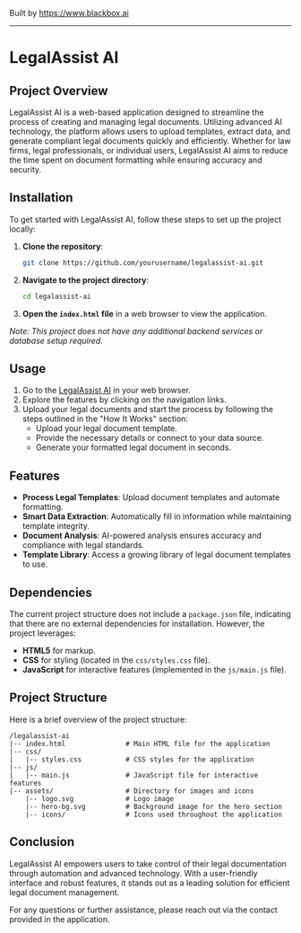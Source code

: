 
Built by https://www.blackbox.ai

---

# LegalAssist AI

## Project Overview
LegalAssist AI is a web-based application designed to streamline the process of creating and managing legal documents. Utilizing advanced AI technology, the platform allows users to upload templates, extract data, and generate compliant legal documents quickly and efficiently. Whether for law firms, legal professionals, or individual users, LegalAssist AI aims to reduce the time spent on document formatting while ensuring accuracy and security.

## Installation
To get started with LegalAssist AI, follow these steps to set up the project locally:

1. **Clone the repository**:
   ```bash
   git clone https://github.com/yourusername/legalassist-ai.git
   ```
2. **Navigate to the project directory**:
   ```bash
   cd legalassist-ai
   ```
3. **Open the `index.html` file** in a web browser to view the application.

*Note: This project does not have any additional backend services or database setup required.*

## Usage
1. Go to the [LegalAssist AI](index.html) in your web browser.
2. Explore the features by clicking on the navigation links.
3. Upload your legal documents and start the process by following the steps outlined in the "How It Works" section:
   - Upload your legal document template.
   - Provide the necessary details or connect to your data source.
   - Generate your formatted legal document in seconds.

## Features
- **Process Legal Templates**: Upload document templates and automate formatting.
- **Smart Data Extraction**: Automatically fill in information while maintaining template integrity.
- **Document Analysis**: AI-powered analysis ensures accuracy and compliance with legal standards.
- **Template Library**: Access a growing library of legal document templates to use.

## Dependencies
The current project structure does not include a `package.json` file, indicating that there are no external dependencies for installation. However, the project leverages:
- **HTML5** for markup.
- **CSS** for styling (located in the `css/styles.css` file).
- **JavaScript** for interactive features (implemented in the `js/main.js` file).

## Project Structure
Here is a brief overview of the project structure:

```
/legalassist-ai
|-- index.html               # Main HTML file for the application
|-- css/
|   |-- styles.css           # CSS styles for the application
|-- js/
|   |-- main.js              # JavaScript file for interactive features
|-- assets/                  # Directory for images and icons
    |-- logo.svg             # Logo image
    |-- hero-bg.svg          # Background image for the hero section
    |-- icons/               # Icons used throughout the application
```

## Conclusion
LegalAssist AI empowers users to take control of their legal documentation through automation and advanced technology. With a user-friendly interface and robust features, it stands out as a leading solution for efficient legal document management.

For any questions or further assistance, please reach out via the contact provided in the application.